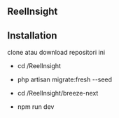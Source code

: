 ## ReelInsight

## Installation

clone atau download repositori ini

-   cd /ReelInsight
-   php artisan migrate:fresh --seed

-   cd /ReelInsight/breeze-next
-   npm run dev
